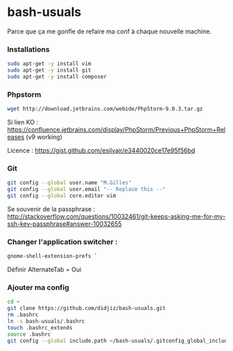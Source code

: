 # bash-usuals
Parce que ça me gonfle de refaire ma conf à chaque nouvelle machine.

### Installations

```bash
sudo apt-get -y install vim
sudo apt-get -y install git
sudo apt-get -y install composer 
```

### Phpstorm

```bash
wget http://download.jetbrains.com/webide/PhpStorm-9.0.3.tar.gz
```

Si lien KO : https://confluence.jetbrains.com/display/PhpStorm/Previous+PhpStorm+Releases (v9 working)

Licence : https://gist.github.com/esilvajr/e3440020ce17e95f56bd

### Git

```bash
git config --global user.name "M.Gilles"
git config --global user.email "-- Replace this --"
git config --global core.editor vim
```

Se souvenir de la passphrase : http://stackoverflow.com/questions/10032461/git-keeps-asking-me-for-my-ssh-key-passphrase#answer-10032655


### Changer l'application switcher :
```bash
gnome-shell-extension-prefs `
```

Définir AlternateTab = Oui

### Ajouter ma config 

```bash
cd ~
git clone https://github.com/didjiz/bash-usuals.git
rm .bashrc
ln -s bash-usuals/.bashrc
touch .bashrc_extends
source .bashrc
git config --global include.path ~/bash-usuals/.gitconfig_global_include
```
